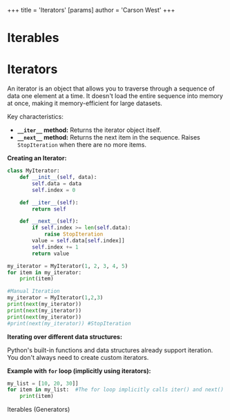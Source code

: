 +++
 title = 'Iterators'
[params]
	author = 'Carson West'
+++
# Iterables
# Iterators 
An iterator is an object that allows you to traverse through a sequence of data one element at a time.  It doesn't load the entire sequence into memory at once, making it memory-efficient for large datasets.

Key characteristics:

*   **`__iter__` method:** Returns the iterator object itself.
*   **`__next__` method:** Returns the next item in the sequence. Raises `StopIteration` when there are no more items.


**Creating an Iterator:**

```python
class MyIterator:
    def __init__(self, data):
        self.data = data
        self.index = 0

    def __iter__(self):
        return self

    def __next__(self):
        if self.index >= len(self.data):
            raise StopIteration
        value = self.data[self.index]]
        self.index += 1
        return value

my_iterator = MyIterator(1, 2, 3, 4, 5)
for item in my_iterator:
    print(item)

#Manual Iteration
my_iterator = MyIterator(1,2,3)
print(next(my_iterator))
print(next(my_iterator))
print(next(my_iterator))
#print(next(my_iterator)) #StopIteration

```

**Iterating over different data structures:**

Python's built-in functions and data structures already support iteration.  You don't always need to create custom iterators.


**Example with `for` loop (implicitly using iterators):**

```python
my_list = [10, 20, 30]]
for item in my_list:  #The for loop implicitly calls iter() and next()
    print(item)
```

Iterables  (Generators)
